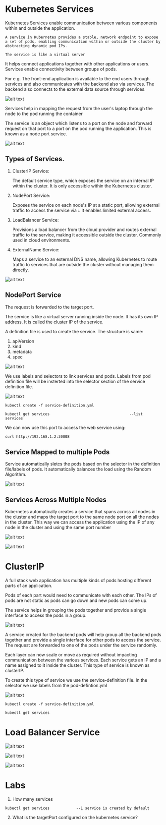 # Kubernetes Services

Kubernetes Services enable communication between various components within and outside the application.
```
A service in Kubernetes provides a stable, network endpoint to expose a set of pods, enabling communication within or outside the cluster by abstracting dynamic pod IPs.

The service is like a virtual server
```

It helps connect applications together with other applications or users. Services enable connectivity between groups of pods.

For e.g. The front-end application is available to the end users through services and also communicates with the backend also via services. The backend also connects to the external data source through services.

![alt text](images/image-23.png)

Services help in mapping the request from the user's laptop through the node to the pod running the container

The service is an object which listens to a port on the node and forward request on that port to a port on the pod running the application. This is known as a node port service.

![alt text](images/image-24.png)

## Types of Services.
1. ClusterIP Service:

    The default service type, which exposes the service on an internal IP within the cluster. It is only accessible within the Kubernetes cluster.

2. NodePort Service:

    Exposes the service on each node's IP at a static port, allowing external traffic to access the service via <NodeIP>:<NodePort>. It enables limited external access.

3. LoadBalancer Service:

    Provisions a load balancer from the cloud provider and routes external traffic to the service, making it accessible outside the cluster. Commonly used in cloud environments.

4. ExternalName Service:

    Maps a service to an external DNS name, allowing Kubernetes to route traffic to services that are outside the cluster without managing them directly.


![alt text](images/image-25.png)


## NodePort Service
The request is forwarded to the target port.

The service is like a virtual server running inside the node. It has its own IP address. It is called the cluster IP of the service.

A definition file is used to create the service. The structure is same:
1. apiVersion
2. kind
3. metadata
4. spec

![alt text](images/image-28.png)

We use labels and selectors to link services and pods. Labels from pod definition file will be insterted into the selector section of the service definition file.

![alt text](images/image-29.png)

```
kubectl create -f service-definition.yml

kubectl get services                                    --list services
```

We can now use this port to access the web service using:

```bash
curl http://192.168.1.2:30008
```


## Service Mapped to multiple Pods
Service automatically sletcs the pods based on the selector in the definition file/labels of pods. It automatically balances the load using the Random Algorithm.

![alt text](images/image-30.png)

## Services Across Multiple Nodes

Kubernetes automatically creates a service that spans across all nodes in the cluster and maps the target port to the same node port on all the nodes in the cluster. This way we can access the application using the IP of any node in the cluster and using the same port number

![alt text](images/image-31.png)

![alt text](images/image-32.png)


# ClusterIP
A full stack web application has multiple kinds of pods hosting different parts of an application.

Pods of each part would need to communicate with each other. The IPs of pods are not static as pods can go down and new pods can come up.

The service helps in grouping the pods together and provide a single interface to access the pods in a group.

![alt text](images/image-33.png)

A service created for the backend pods will help group all the backend pods together and provide a single interface for other pods to access the service. The request are forwarded to one of the pods under the service randomly.

Each layer can now scale or move as required without impacting communication between the various services. Each service gets an IP and a name assigned to it inside the cluster. This type of service is known as clusterIP.

To create this type of service we use the service-definition file. In the selector we use labels from the pod-defintion.yml

![alt text](images/image-34.png)

```
kubectl create -f service-definition.yml

kubectl get services
```

# Load Balancer Service

![alt text](images/image-36.png)

![alt text](images/image-37.png)

![alt text](images/image-38.png)

# Labs
1. How many services
```
kubectl get services            --1 service is created by default
``` 

2. What is the targetPort configured on the kubernetes service?